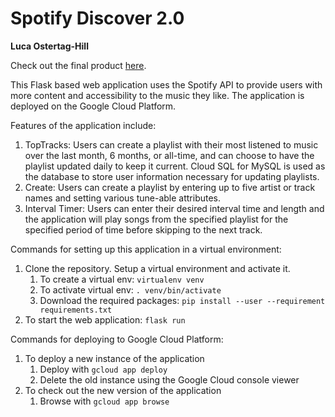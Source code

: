 # Spotify Discover 2.0 
**Luca Ostertag-Hill**

Check out the final product [here](https://discoverdaily.wl.r.appspot.com/).

This Flask based web application uses the Spotify API to provide users with more content and accessibility to the music they like. The application is deployed on the Google Cloud Platform.

Features of the application include:
1. TopTracks: Users can create a playlist with their most listened to music over the last month, 6 months, or all-time, and can choose to have the playlist updated daily to keep it current. Cloud SQL for MySQL is used as the database to store user information necessary for updating playlists.
2. Create: Users can create a playlist by entering up to five artist or track names and setting various tune-able attributes.
3. Interval Timer: Users can enter their desired interval time and length and the application will play songs from the specified playlist for the specified period of time before skipping to the next track.

Commands for setting up this application in a virtual environment:
1. Clone the repository. Setup a virtual environment and activate it.
    1. To create a virtual env: `virtualenv venv`
    2. To activate virtual env: `. venv/bin/activate`
    3. Download the required packages: `pip install --user --requirement requirements.txt`
2. To start the web application: `flask run`

Commands for deploying to Google Cloud Platform:
1. To deploy a new instance of the application
    1. Deploy with `gcloud app deploy`
    2. Delete the old instance using the Google Cloud console viewer
2. To check out the new version of the application
    1. Browse with `gcloud app browse`
